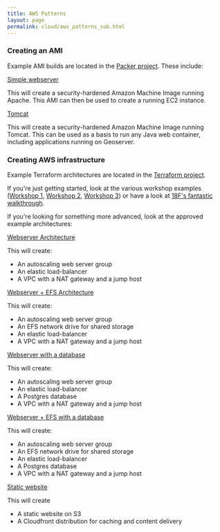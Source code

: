 ```yaml
---
title: AWS Patterns
layout: page
permalink: cloud/aws_patterns_sub.html
---
```


### Creating an AMI

Example AMI builds are located in the [Packer project](https://bitbucket.org/account/user/geoscienceaustralia/projects/PAC). These include:

[Simple webserver](https://bitbucket.org/geoscienceaustralia/simple-webserver)

This will create a security-hardened Amazon Machine Image running Apache. This AMI can then be used to create a running EC2 instance.
 
[Tomcat](https://bitbucket.org/geoscienceaustralia/tomcat-packer)

This will create a security-hardened Amazon Machine Image running Tomcat. This can be used as a basis to run any Java web container, including applications running on Geoserver.

### Creating AWS infrastructure

Example Terraform architectures are located in the [Terraform project](https://bitbucket.org/account/user/geoscienceaustralia/projects/TF).

If you're just getting started, look at the various workshop examples ([Workshop 1](https://bitbucket.org/geoscienceaustralia/tutorial-1-ec2), [Workshop 2](https://bitbucket.org/geoscienceaustralia/tutorial-2-ec2-userdata), [Workshop 3](https://bitbucket.org/geoscienceaustralia/tutorial-3-asg)) or have a look at [18F's fantastic walkthrough](https://github.com/jezhumble/cloud-native-aws-terraform-workshop).

If you're looking for something more advanced, look at the approved example architectures:

[Webserver Architecture](https://bitbucket.org/geoscienceaustralia/webserver)

This will create:

 * An autoscaling web server group
 * An elastic load-balancer
 * A VPC with a NAT gateway and a jump host

[Webserver + EFS Architecture](https://bitbucket.org/geoscienceaustralia/webserver-efs)

This will create:

 * An autoscaling web server group
 * An EFS network drive for shared storage
 * An elastic load-balancer
 * A VPC with a NAT gateway and a jump host

[Webserver with a database](https://bitbucket.org/geoscienceaustralia/webserver-db)

This will create:

 * An autoscaling web server group
 * An elastic load-balancer
 * A Postgres database
 * A VPC with a NAT gateway and a jump host

[Webserver + EFS with a database](https://bitbucket.org/geoscienceaustralia/webserver-efs-db)

This will create:

 * An autoscaling web server group
 * An EFS network drive for shared storage
 * An elastic load-balancer
 * A Postgres database
 * A VPC with a NAT gateway and a jump host

[Static website](https://bitbucket.org/geoscienceaustralia/static-website)

This will create

 * A static website on S3
 * A Cloudfront distribution for caching and content delivery
 
